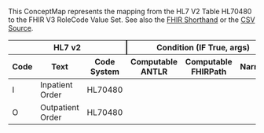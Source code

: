 
This ConceptMap represents the mapping from the HL7 V2 Table HL70480 to the FHIR V3 RoleCode Value Set. See also the <a href='https://github.com/HL7/v2-to-fhir/blob/master/tank/Table HL70480 to V3 RoleCode.fsh'>FHIR Shorthand</a> or the <a href='https://github.com/HL7/v2-to-fhir/blob/master/mappings/codesystems/HL7 Concept Map_ Order Type - Sheet1.csv'>CSV Source</a>.
<table class='grid'><thead>
<tr><th colspan='3' style='border-right: 2px solid black;'>HL7 v2</th><th colspan='3' style='border-right: 2px solid black;'>Condition (IF True, args)</th><th colspan='4'>HL7 FHIR</th><th rowspan='2'>Comments</th></tr>
<tr><th>Code</th><th>Text</th><th>Code System</th><th>Computable ANTLR</th><th>Computable FHIRPath</th><th>Narrative</th><th>Code</th><th>Proposed Extension</th><th>Display</th><th>Code System</th></tr></thead>
<tbody>
<tr><td>I</td><td>Inpatient Order</td><td style='border-right: 2px'>HL70480</td><td></td><td></td><td style='border-right: 2px'></td><td>HOSP</td><td></td><td>Hospital</td><td><a href='https://hl7.org/fhir/R4/v3/RoleCode/cs.html)'>http://terminology.hl7.org/CodeSystem/v3-RoleCode</a></td><td></td></tr>
<tr><td>O</td><td>Outpatient Order</td><td style='border-right: 2px'>HL70480</td><td></td><td></td><td style='border-right: 2px'></td><td>OF</td><td></td><td>Outpatient facility</td><td><a href='https://hl7.org/fhir/R4/v3/RoleCode/cs.html)'>http://terminology.hl7.org/CodeSystem/v3-RoleCode</a></td><td></td></tr>
</tbody></table>

